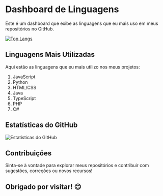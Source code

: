 # Dashboard de Linguagens

Este é um dashboard que exibe as linguagens que eu mais uso em meus repositórios no GitHub.

[![Top Langs](https://github-readme-stats.vercel.app/api/top-langs/?username=LucasDinizDev&layout=compact&theme=dark)](https://github.com/LucasDinizDev)


## Linguagens Mais Utilizadas

Aqui estão as linguagens que eu mais utilizo nos meus projetos:

1. JavaScript
2. Python
3. HTML/CSS
4. Java
5. TypeScript
6. PHP
7. C#
## Estatísticas do GitHub

![Estatísticas do GitHub](https://github-readme-stats.vercel.app/api?username=LucasDinizDev&show_icons=true&theme=dark)

## Contribuições

Sinta-se à vontade para explorar meus repositórios e contribuir com sugestões, correções ou novos recursos!

## Obrigado por visitar! 😊
